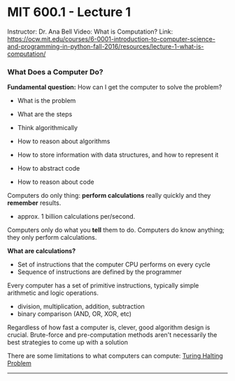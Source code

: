 # MIT 600.1 - Lecture 1
Instructor: Dr. Ana Bell
Video: What is Computation?
Link: https://ocw.mit.edu/courses/6-0001-introduction-to-computer-science-and-programming-in-python-fall-2016/resources/lecture-1-what-is-computation/

### What Does a Computer Do?

**Fundamental question:** How can I get the computer to solve the problem?

- What is the problem
- What are the steps
- Think algorithmically

- How to reason about algorithms
- How to store information with data structures, and how to represent it
- How to abstract code
- How to reason about code

Computers do only thing: **perform calculations** really quickly and they
**remember** results.

- approx. 1 billion calculations per/second.

Computers only do what you **tell** them to do. Computers do know anything;
they only perform calculations.

**What are calculations?**

- Set of instructions that the computer CPU performs on every cycle
- Sequence of instructions are defined by the programmer

Every computer has a set of primitive instructions, typically simple arithmetic
and logic operations.

- division, multiplication, addition, subtraction
- binary comparison (AND, OR, XOR, etc)

Regardless of how fast a computer is, clever, good algorithm design is crucial.
Brute-force and pre-computation methods aren't necessarily the best strategies
to come up with a solution

There are some limitations to what computers can compute: [Turing Halting Problem](https://en.wikipedia.org/wiki/Halting_problem#:~:text=The%20halting%20problem%20is%20a%20decision%20problem%20about,enough%20to%20be%20equivalent%20to%20a%20Turing%20machine.)

___
